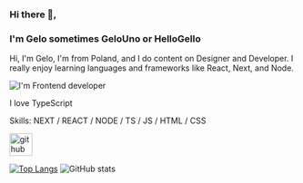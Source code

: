 ### Hi there 👋,
### I'm Gelo sometimes GeloUno or HelloGello
 Hi, I'm Gelo, I'm from Poland, and I do content on Designer and Developer. I really enjoy learning languages and frameworks like React, Next, and Node.
 
![I'm Frontend developer](https://github.com/leereilly/leereilly/blob/master/gitris.gif?raw=true)

I love TypeScript

Skills: NEXT / REACT / NODE / TS / JS / HTML / CSS


[<img src='https://cdn.jsdelivr.net/npm/simple-icons@3.0.1/icons/github.svg' alt='github' height='40'>](https://github.com/gelouno)

[![Top Langs](https://github-readme-stats.vercel.app/api/top-langs/?username=gelouno)](https://github.com/anuraghazra/github-readme-stats)
![GitHub stats](https://github-readme-stats.vercel.app/api?username=gelouno&show_icons=true)  

